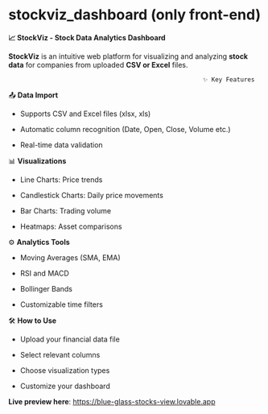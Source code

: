 # **stockviz_dashboard (only front-end)**

**📈 StockViz - Stock Data Analytics Dashboard**

**StockViz** is an intuitive web platform for visualizing and analyzing **stock data** for companies from uploaded **CSV or Excel** files.

                                                          ✨ Key Features

📤 **Data Import**

- Supports CSV and Excel files (xlsx, xls)

- Automatic column recognition (Date, Open, Close, Volume etc.)

- Real-time data validation

📊 **Visualizations**

- Line Charts: Price trends

- Candlestick Charts: Daily price movements

- Bar Charts: Trading volume

- Heatmaps: Asset comparisons

⚙️ **Analytics Tools**

- Moving Averages (SMA, EMA)

- RSI and MACD

- Bollinger Bands

- Customizable time filters

🛠️ **How to Use**

- Upload your financial data file

- Select relevant columns

- Choose visualization types

- Customize your dashboard

**Live preview here**: https://blue-glass-stocks-view.lovable.app
